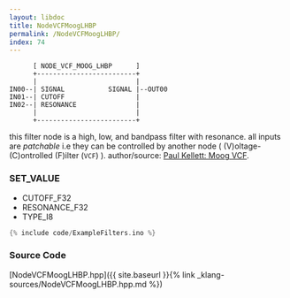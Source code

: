 ```yaml
---
layout: libdoc
title: NodeVCFMoogLHBP
permalink: /NodeVCFMoogLHBP/
index: 74
---
```


          [ NODE_VCF_MOOG_LHBP      ]       
          +-------------------------+       
          |                         |       
    IN00--| SIGNAL           SIGNAL |--OUT00
    IN01--| CUTOFF                  |       
    IN02--| RESONANCE               |       
          |                         |       
          +-------------------------+       

this filter node is a high, low, and bandpass filter with resonance. all inputs are *patchable* i.e they can be controlled by another node ( (V)oltage-(C)ontrolled (F)ilter (`VCF`) ). author/source: [Paul Kellett: Moog VCF](https://www.musicdsp.org/en/latest/Filters/25-moog-vcf-variation-1.html).

### SET_VALUE

- CUTOFF_F32
- RESONANCE_F32
- TYPE_I8


```c
{% include code/ExampleFilters.ino %}
```

### Source Code

[NodeVCFMoogLHBP.hpp]({{ site.baseurl }}{% link _klang-sources/NodeVCFMoogLHBP.hpp.md %})

